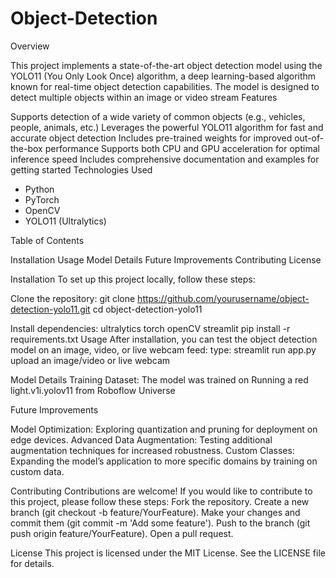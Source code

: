 # Object-Detection
Overview

This project implements a state-of-the-art object detection model using the YOLO11 (You Only Look Once) algorithm, a deep learning-based algorithm known for real-time object detection capabilities. The model is designed to detect multiple objects within an image or video stream
Features

Supports detection of a wide variety of common objects (e.g., vehicles, people, animals, etc.)
Leverages the powerful YOLO11 algorithm for fast and accurate object detection
Includes pre-trained weights for improved out-of-the-box performance
Supports both CPU and GPU acceleration for optimal inference speed
Includes comprehensive documentation and examples for getting started
Technologies Used
- Python
- PyTorch
- OpenCV
- YOLO11 (Ultralytics)


Table of Contents

  Installation
  Usage
  Model Details
  Future Improvements
  Contributing
  License

Installation
  To set up this project locally, follow these steps:

Clone the repository:
  git clone https://github.com/yourusername/object-detection-yolo11.git
  cd object-detection-yolo11

Install dependencies:
  ultralytics
  torch
  openCV
  streamlit
pip install -r requirements.txt
Usage
  After installation, you can test the object detection model on an image, video, or live webcam feed:
  type: streamlit run app.py                     upload an image/video or live webcam

Model Details
  Training Dataset: The model was trained on Running a red light.v1i.yolov11 from Roboflow Universe


Future Improvements

  Model Optimization: Exploring quantization and pruning for deployment on edge devices.
  Advanced Data Augmentation: Testing additional augmentation techniques for increased robustness.
  Custom Classes: Expanding the model’s application to more specific domains by training on custom data.

Contributing
  Contributions are welcome! If you would like to contribute to this project, please follow these steps:
  Fork the repository.
  Create a new branch (git checkout -b feature/YourFeature).
  Make your changes and commit them (git commit -m 'Add some feature').
  Push to the branch (git push origin feature/YourFeature).
  Open a pull request.

License
  This project is licensed under the MIT License. See the LICENSE file for details.

